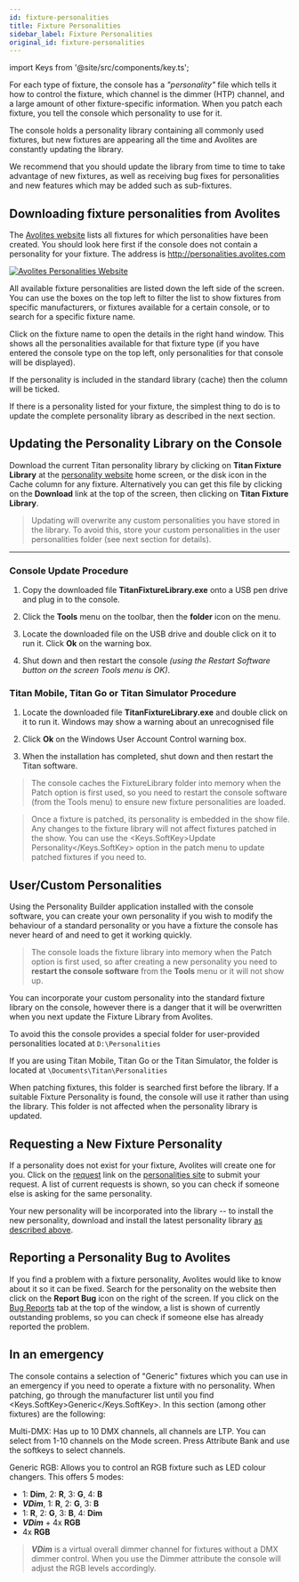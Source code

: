 ```yaml
---
id: fixture-personalities
title: Fixture Personalities
sidebar_label: Fixture Personalities
original_id: fixture-personalities
---
```


import Keys from '@site/src/components/key.ts';

For each type of fixture, the console has a *"personality"* file which
tells it how to control the fixture, which channel is the dimmer (HTP)
channel, and a large amount of other fixture-specific information. When
you patch each fixture, you tell the console which personality to use
for it.

The console holds a personality library containing all commonly used
fixtures, but new fixtures are appearing all the time and Avolites are
constantly updating the library.

We recommend that you should update the library from time to time to
take advantage of new fixtures, as well as receiving bug fixes for
personalities and new features which may be added such as sub-fixtures.

Downloading fixture personalities from Avolites
-----------------------------------------------

The [Avolites website](https://personalities.avolites.com/) lists all fixtures for which personalities have
been created. You should look here first if the console does not contain
a personality for your fixture. The address is
http://personalities.avolites.com

[![Avolites Personalities Website](/docs/images/Avolites-Personalities-Website.png)](https://personalities.avolites.com/)

All available fixture personalities are listed down the left side of the
screen. You can use the boxes on the top left to filter the list to show
fixtures from specific manufacturers, or fixtures available for a
certain console, or to search for a specific fixture name.

Click on the fixture name to open the details in the right hand window.
This shows all the personalities available for that fixture type (if you
have entered the console type on the top left, only personalities for
that console will be displayed).

If the personality is included in the standard library (cache) then the
column will be ticked.

If there is a personality listed for your fixture, the simplest thing to
do is to update the complete personality library as described in the
next section.

Updating the Personality Library on the Console
-----------------------------------------------

Download the current Titan personality library by clicking on **Titan
Fixture Library** at the [personality website](https://personalities.avolites.com) home screen, or the disk
icon in the Cache column for any fixture. Alternatively you can get this
file by clicking on the <strong>Download</strong> link at the top of the screen, then
clicking on <strong>Titan Fixture Library</strong>.

> Updating will overwrite any custom personalities you have stored in the library. To avoid this, store your custom personalities in the user personalities folder (see next section for details).
  ---------------------------------------------------------------------------------------------------- --------------------------------------------------------------------------------------------------------------------------------------------------------------------------------------------------

### Console Update Procedure

1. Copy the downloaded file <strong>TitanFixtureLibrary.exe</strong> onto a USB pen
drive and plug in to the console.

2. Click the <strong>Tools</strong> menu on the toolbar, then the <strong>folder</strong> icon on the
menu.

3. Locate the downloaded file on the USB drive and double click on it
to run it. Click <strong>Ok</strong> on the warning box.

4. Shut down and then restart the console *(using the Restart Software
button on the screen Tools menu is OK)*.

### Titan Mobile, Titan Go or Titan Simulator Procedure

1. Locate the downloaded file <strong>TitanFixtureLibrary.exe</strong> and double click
on it to run it. Windows may show a warning about an unrecognised file

2. Click <strong>Ok</strong> on the Windows User Account Control warning box.

3. When the installation has completed, shut down and then restart the
Titan software.

> The console caches the FixtureLibrary folder into memory when the
> Patch option is first used, so you need to restart the console
> software (from the Tools menu) to ensure new fixture personalities
> are loaded.

> Once a fixture is patched, its personality is embedded in the show
> file. Any changes to the fixture library will not affect fixtures
> patched in the show. You can use the <Keys.SoftKey>Update Personality</Keys.SoftKey> option
> in the patch menu to update patched fixtures if you need to.

User/Custom Personalities
-------------------------

Using the Personality Builder application installed with the console
software, you can create your own personality if you wish to modify the
behaviour of a standard personality or you have a fixture the console
has never heard of and need to get it working quickly.

> The console loads the fixture library into memory when the Patch option is first used, so after creating a new personality you need to <strong>restart the console software</strong> from the <strong>Tools</strong> menu or it will not show up.

You can incorporate your custom personality into the standard fixture
library on the console, however there is a danger that it will be
overwritten when you next update the Fixture Library from Avolites.

To avoid this the console provides a special folder for user-provided
personalities located at `D:\Personalities`

If you are using Titan Mobile, Titan Go or the Titan Simulator, the
folder is located at `\Documents\Titan\Personalities`

When patching fixtures, this folder is searched first before the
library. If a suitable Fixture Personality is found, the console will
use it rather than using the library. This folder is not affected when
the personality library is updated.

Requesting a New Fixture Personality
------------------------------------

If a personality does not exist for your fixture, Avolites will create
one for you. Click on the [request](https://personalities.avolites.com/?mainPage=Request%20Queue.asp&) link on the [personalities site](https://personalities.avolites.com/) to submit
your request. A list of current requests is shown, so you can check if
someone else is asking for the same personality.

Your new personality will be incorporated into the library -- to install
the new personality, download and install the latest personality library
[as described above](#updating-the-personality-library-on-the-console).

Reporting a Personality Bug to Avolites
---------------------------------------

If you find a problem with a fixture personality, Avolites would like to
know about it so it can be fixed. Search for the personality on the
website then click on the <strong>Report Bug</strong> icon on the right of the screen.
If you click on the [Bug Reports](https://personalities.avolites.com/Bug%20Queue.asp) tab at the top of the window, a list
is shown of currently outstanding problems, so you can check if someone
else has already reported the problem.

In an emergency
---------------

The console contains a selection of "Generic" fixtures which you can use
in an emergency if you need to operate a fixture with no personality.
When patching, go through the manufacturer list until you find
<Keys.SoftKey>Generic</Keys.SoftKey>. In this section (among other fixtures) are the following:

Multi-DMX: Has up to 10 DMX channels, all channels are LTP. You can
select from 1-10 channels on the Mode screen. Press Attribute Bank and
use the softkeys to select channels.

Generic RGB: Allows you to control an RGB fixture such as LED colour
changers. This offers 5 modes:
- 1: <strong>Dim</strong>,  2: <strong>R</strong>,  3: <strong>G</strong>, 4: <strong>B</strong>
- <strong><em>VDim</em></strong>, 1: <strong>R</strong>, 2: <strong>G</strong>, 3: <strong>B</strong>
- 1: <strong>R</strong>, 2: <strong>G</strong>, 3: <strong>B</strong>, 4: <strong>Dim</strong>
- <strong><em>VDim</em></strong> + 4x <strong>RGB</strong>
- 4x <strong>RGB</strong>

> <strong><em>VDim</em></strong> is a virtual overall dimmer channel for fixtures without a DMX
dimmer control. When you use the Dimmer attribute the console will
adjust the RGB levels accordingly.